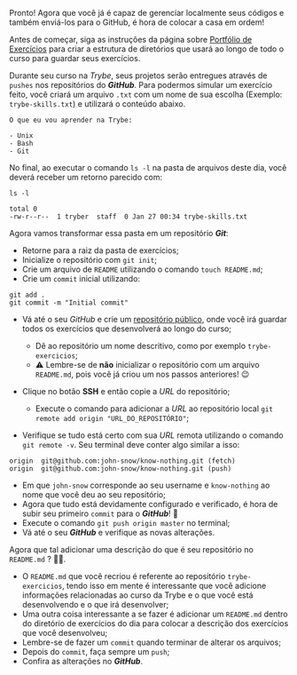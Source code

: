 Pronto! Agora que você já é capaz de gerenciar localmente seus códigos e também enviá-los para o GitHub, é hora de colocar a casa em ordem!

Antes de começar, siga as instruções da página sobre [Portfólio de Exercícios](https://app.betrybe.com/course/real-life-engineer/exercise-portfolio/) para criar a estrutura de diretórios que usará ao longo de todo o curso para guardar seus exercícios.

Durante seu curso na _Trybe_, seus projetos serão entregues através de `pushes` nos repositórios do _**GitHub**_. Para podermos simular um exercício feito, você criará um arquivo `.txt` com um nome de sua escolha (Exemplo: `trybe-skills.txt`) e utilizará o conteúdo abaixo.

```
O que eu vou aprender na Trybe:

- Unix
- Bash
- Git
```

No final, ao executar o comando `ls -l` na pasta de arquivos deste dia, você deverá receber um retorno parecido com:

```
ls -l

total 0
-rw-r--r--  1 tryber  staff  0 Jan 27 00:34 trybe-skills.txt
```

Agora vamos transformar essa pasta em um repositório _**Git**_:

* Retorne para a raiz da pasta de exercícios;
* Inicialize o repositório com `git init`;
* Crie um arquivo de `README` utilizando o comando `touch README.md`;
* Crie um `commit` inicial utilizando:

```
git add .
git commit -m "Initial commit"
```

* Vá até o seu _GitHub_ e crie um [repositório público](https://help.github.com/en/github/getting-started-with-github/create-a-repo), onde você irá guardar todos os exercícios que desenvolverá ao longo do curso;
  * Dê ao repositório um nome descritivo, como por exemplo `trybe-exercicios`;
  * ⚠️ Lembre-se de **não** inicializar o repositório com um arquivo `README.md`, pois você já criou um nos passos anteriores! 😉

* Clique no botão **SSH** e então copie a _URL_ do repositório;
  * Execute o comando para adicionar a _URL_ ao repositório local `git remote add origin "URL_DO_REPOSITÓRIO"`;

* Verifique se tudo está certo com sua _URL_ remota utilizando o comando `git remote -v`. Seu terminal deve conter algo similar a isso:

```
origin	git@github.com:john-snow/know-nothing.git (fetch)
origin	git@github.com:john-snow/know-nothing.git (push)
```

* Em que `john-snow` corresponde ao seu username e `know-nothing` ao nome que você deu ao seu repositório;
* Agora que tudo está devidamente configurado e verificado, é hora de subir seu primeiro `commit` para o _**GitHub**_! 🤩
* Execute o comando `git push origin master` no terminal;
* Vá até o seu _**GitHub**_ e verifique as novas alterações.

Agora que tal adicionar uma descrição do que é seu repositório no `README.md` ? 💪🏼.

* O `README.md` que você recriou é referente ao repositório `trybe-exercicios`, tendo isso em mente é interessante que você adicione informações relacionadas ao curso da Trybe e o que você está desenvolvendo e o que irá desenvolver;
* Uma outra coisa interessante a se fazer é adicionar um `README.md` dentro do diretório de exercícios do dia para colocar a descrição dos exercícios que você desenvolveu;
* Lembre-se de fazer um `commit` quando terminar de alterar os arquivos;
* Depois do `commit`, faça sempre um `push`;
* Confira as alterações no _**GitHub**_.
